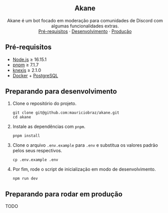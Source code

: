 <div id="top"></div>

<div align="center">
  <h2 align="center">Akane</h3>

  <p align="center">
   Akane é um bot focado em moderação para comunidades de Discord com algumas funcionalidades extras.
    <br />
    <a href="#pré-requisitos">Pré-requisitos</a>
    ·
    <a href="#preparando-para-desenvolvimento">Desenvolvimento</a>
   ·
    <a href="#Preparando-para-rodar-em-produção">Produção</a>
  </p>
</div>

## Pré-requisitos

- [Node.js](https://nodejs.org/en/download/) ≥ 16.15.1
- [pnpm](https://pnpm.io/installation) ≥ 7.1.7
- [knexjs](https://github.com/knex/knex) ≥ 2.1.0
- [Docker](https://www.docker.com/) + [PostgreSQL](https://hub.docker.com/_/postgres/)

## Preparando para desenvolvimento

1. Clone o repositório do projeto.

   ```sh-session
   git clone git@github.com:mauriciobraz/akane.git
   cd akane
   ```

2. Instale as dependências com `pnpm`.

   ```sh-session
   pnpm install
   ```

3. Clone o arquivo `.env.example` para `.env` e substitua os valores padrão pelos seus respectivos.

   ```sh-session
   cp .env.example .env
   ```

4. Por fim, rode o script de inicialização em modo de desenvolvimento.
   ```sh-session
   npm run dev
   ```

## Preparando para rodar em produção

TODO
